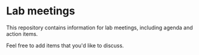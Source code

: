 # Lab meetings

This repository contains information for lab meetings, including agenda and action items.

Feel free to add items that you'd like to discuss.
